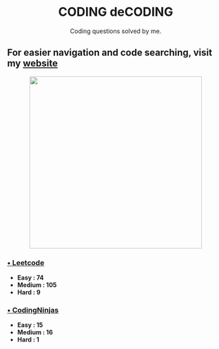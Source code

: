 <h1 align="center"> CODING deCODING </h1>

<p align="center">Coding questions solved by me.</p>

## For easier navigation and code searching, visit my [website](https://coding-decoding.vercel.app/)

<div style='display:flex;justify-content:center;'>
    <img src='https://quickchart.io/chart?c={type:%27doughnut%27,data:{labels:[%27Easy%27,%27Medium%27,%27Hard%27],datasets:[{data:[89,121,10]}]},options:{plugins:{doughnutlabel:{labels:[{text:%27220%27,font:{size:20}},{text:%27total%27}]}}}}' width='400'/>
</div>

### [&bull; Leetcode](https://github.com/SaurabhKhade/CODING-deCODING/tree/master/LeetCode)
- **Easy : 74**
- **Medium : 105**
- **Hard : 9**

### [&bull; CodingNinjas](https://github.com/SaurabhKhade/CODING-deCODING/tree/master/Strivers%20SDE%20Sheet%20Problems)
- **Easy : 15**
- **Medium : 16**
- **Hard : 1**
